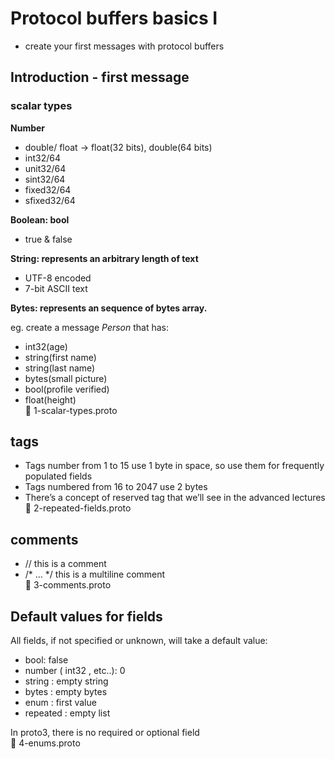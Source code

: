 # Protocol buffers basics I
* create your first messages with protocol buffers

## Introduction - first message
### scalar types
**Number**  
* double/ float   -> float(32 bits), double(64 bits)
* int32/64
* unit32/64
* sint32/64
* fixed32/64
* sfixed32/64  

**Boolean: bool**
* true & false

**String: represents an arbitrary length of text**  
* UTF-8 encoded
* 7-bit ASCII text  

**Bytes: represents an sequence of bytes array.**  

eg. create a message *Person* that has: 
* int32(age)
* string(first name)  
* string(last name)
* bytes(small picture)
* bool(profile verified)
* float(height)  
:lollipop: 1-scalar-types.proto  

## tags
* Tags number from 1 to 15 use 1 byte in space, so use them for frequently populated fields  
* Tags numbered from 16 to 2047 use 2 bytes  
* There’s a concept of reserved tag that we’ll see in the advanced lectures  
:lollipop: 2-repeated-fields.proto

## comments  
* //   this is a comment
* /* ... */ this is a multiline comment  
:lollipop: 3-comments.proto  

## Default values for fields   
All fields, if not specified or unknown, will take a default value:  
* bool: false  
* number ( int32 , etc..): 0  
* string : empty string  
* bytes : empty bytes  
* enum : first value  
* repeated : empty list

In proto3, there is no required or optional field  
:lollipop: 4-enums.proto  

